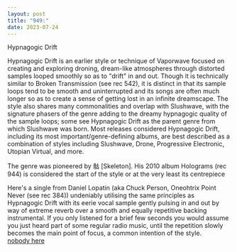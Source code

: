 ```yaml
---
layout: post
title: "949:"
date: 2023-07-24
---
```


Hypnagogic Drift

Hypnagogic Drift is an earlier style or technique of Vaporwave focused on creating and exploring droning, dream-like atmospheres through distorted samples looped smoothly so as to "drift" in and out. Though it is technically similar to Broken Transmission (see rec 542), it is distinct in that its sample loops tend to be smooth and uninterrupted and its songs are often much longer so as to create a sense of getting lost in an infinite dreamscape. The style also shares many commonalities and overlap with Slushwave, with the signature phasers of the genre adding to the dreamy hypnagogic quality of the sample loops; some see Hypnagogic Drift as the parent genre from which Slushwave was born. Most releases considered Hypnagogic Drift, including its most important/genre-defining albums, are best described as a combination of styles including Slushwave, Drone, Progressive Electronic, Utopian Virtual, and more.

The genre was pioneered by 骷 \[Skeleton\]. His 2010 album Holograms (rec 944\) is considered the start of the style or at the very least its centrepiece

Here's a single from Daniel Lopatin (aka Chuck Person, Oneohtrix Point Never (see rec 384)) undeniably utilising the same principles as Hypnagogic Drift with its eerie vocal sample gently pulsing in and out by way of extreme reverb over a smooth and equally repetitive backing instrumental. If you only listened for a brief few seconds you would assume you just heard part of some regular radio music, until the repetition slowly becomes the main point of focus, a common intention of the style.  
[nobody here](https://youtu.be/-RFunvF0mDw)
